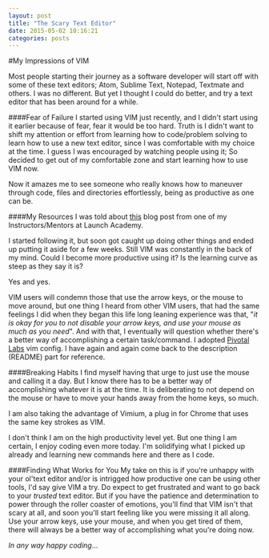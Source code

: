 ```yaml
---
layout: post
title: "The Scary Text Editor" 
date: 2015-05-02 10:16:21
categories: posts
---
```


#My Impressions of VIM 

Most people starting their journey as a software developer will start off with some of these 
text editors; Atom, Sublime Text, Notepad, Textmate and others. I was no different. But yet I thought I could do better,
and try a text editor that has been around for a while. 

####Fear of Failure
I started using VIM just recently, and I didn't start using it earlier because of fear, fear it would be too hard.
Truth is I didn't want to shift my attention or effort from learning how to code/problem solving to learn how to use 
a new text editor, since I was comfortable with my choice at the time.
I guess I was encouraged by watching people using it; So decided to get out of my comfortable zone and start learning how to use VIM now.

Now it amazes me to see someone who really knows how to maneuver through code, files and directories effortlessly, being
as productive as one can be. 

####My Resources
I was told about [this](http://http://spencerdixon.com/blog/the-stages-of-vim.html) blog post from one of my Instructors/Mentors at Launch Academy.

I started following it, but soon got caught up doing other things and ended up putting it aside for a few weeks. 
Still VIM was constantly in the back of my mind. Could I become more productive using it? Is the learning curve as steep 
as they say it is?

Yes and yes.

VIM users will condemn those that use the arrow keys, or the mouse to move around, but one thing I heard from 
other VIM users, that had the same feelings I did when they began this life 
long leaning experience was that, "*it is okay for you to not disable your arrow keys, and use your mouse as much as
you need*". And with that, I eventually will question whether there's a better way of accomplishing a certain 
task/command. 
I adopted [Pivotal Labs](https://github.com/pivotalcommon/vim-config) vim config. I have again and again come back to the description (README) part for reference. 

####Breaking Habits
I find myself having that urge to just use the mouse and calling it a day. But I know there has to be a better way
of accomplishing whatever it is at the time. 
It is deliberating to not depend on the mouse or have to move your hands away from the home keys, so much. 

I am also taking the advantage of Vimium, a plug in for Chrome that uses the same key strokes as VIM. 

I don't think I am on the high productivity level yet. But one thing I am certain, I enjoy coding even more today. 
I'm solidifying what I picked up already and learning new commands here and there as I code.

####Finding What Works for You
My take on this is if you're unhappy with your ol'text editor and/or is intrigged how productive one can be using other 
tools, I'd say give VIM a try. Do expect to get frustrated and want to go back to your *trusted* text editor.
But if you have the patience and determination to power through the roller coaster of emotions, you'll find that 
VIM isn't that scary at all, and soon you'll start feeling like you were missing it all along.  
Use your arrow keys, use your mouse, and when you get tired of them, there will always be a better way of accomplishing what you're 
doing now. 

*In any way happy coding*...
